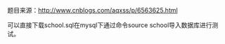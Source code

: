 题目来源：http://www.cnblogs.com/aqxss/p/6563625.html

可以直接下载school.sql在mysql下通过命令source school导入数据库进行测试。
